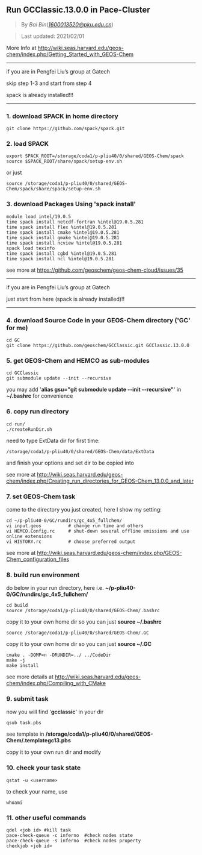 ## Run GCClassic.13.0.0 in Pace-Cluster
> By *Bai Bin*(*1600013520@pku.edu.cn*)

> Last updated: 2021/02/01

More Info at http://wiki.seas.harvard.edu/geos-chem/index.php/Getting_Started_with_GEOS-Chem
********************************************************************
if you are in Pengfei Liu’s group at Gatech

skip step 1-3 and start from step 4

spack is already installed!!!
********************************************************************
### 1. download SPACK in home directory
```
git clone https://github.com/spack/spack.git
```
### 2. load SPACK
```
export SPACK_ROOT=/storage/coda1/p-pliu40/0/shared/GEOS-Chem/spack
source $SPACK_ROOT/share/spack/setup-env.sh
```
or just
```
source /storage/coda1/p-pliu40/0/shared/GEOS-Chem/spack/share/spack/setup-env.sh
```
### 3. download Packages Using 'spack install'
```
module load intel/19.0.5
time spack install netcdf-fortran %intel@19.0.5.281
time spack install flex %intel@19.0.5.281
time spack install cmake %intel@19.0.5.281
time spack install gmake %intel@19.0.5.281
time spack install ncview %intel@19.0.5.281
spack load texinfo
time spack install cgbd %intel@19.0.5.281
time spack install ncl %intel@19.0.5.281
```
see more at  https://github.com/geoschem/geos-chem-cloud/issues/35
********************************************************************
if you are in Pengfei Liu’s group at Gatech

just start from here (spack is already installed)!!
********************************************************************
### 4. download Source Code in your GEOS-Chem directory ('GC' for me)
```
cd GC
git clone https://github.com/geoschem/GCClassic.git GCClassic.13.0.0
```
### 5. get GEOS-Chem and HEMCO as sub-modules
```
cd GCClassic
git submodule update --init --recursive
```
you may add '**alias gsu="git submodule update --init --recursive"**' in **~/.bashrc** for convenience
### 6. copy run directory
```
cd run/
./createRunDir.sh
```
need to type ExtData dir for first time:
```
/storage/coda1/p-pliu40/0/shared/GEOS-Chem/data/ExtData
```
and finish your options and set dir to be copied into

see more at http://wiki.seas.harvard.edu/geos-chem/index.php/Creating_run_directories_for_GEOS-Chem_13.0.0_and_later

### 7. set GEOS-Chem task
come to the directory you just created, here I show my setting:
```
cd ~/p-pliu40-0/GC/rundirs/gc_4x5_fullchem/
vi input.geos          # change run time and others
vi HEMCO.Config.rc     # shut-down several offline emissions and use online extensions
vi HISTORY.rc          # choose preferred output
```
see more at http://wiki.seas.harvard.edu/geos-chem/index.php/GEOS-Chem_configuration_files
### 8. build run environment
do below in your run directory, here i.e. **~/p-pliu40-0/GC/rundirs/gc_4x5_fullchem/**
```
cd build
source /storage/coda1/p-pliu40/0/shared/GEOS-Chem/.bashrc 
```
copy it to your own home dir so you can just **source ~/.bashrc**
```
source /storage/coda1/p-pliu40/0/shared/GEOS-Chem/.GC 
```
copy it to your own home dir so you can just **source ~/.GC**
```
cmake . -DOMP=n -DRUNDIR=../ ../CodeDir
make -j
make install
```
see more details at http://wiki.seas.harvard.edu/geos-chem/index.php/Compiling_with_CMake

### 9. submit task
now you will find '**gcclassic**' in your dir
```
qsub task.pbs
```
see template in **/storage/coda1/p-pliu40/0/shared/GEOS-Chem/.templategc13.pbs**

copy it to your own run dir and modify


### 10. check your task state
```
qstat -u <username>
```
to check your name, use
```
whoami
```
### 11. other useful commands
```
qdel <job id> #kill task
pace-check-queue -c inferno  #check nodes state
pace-check-queue -s inferno  #check nodes property
checkjob <job id>
```
